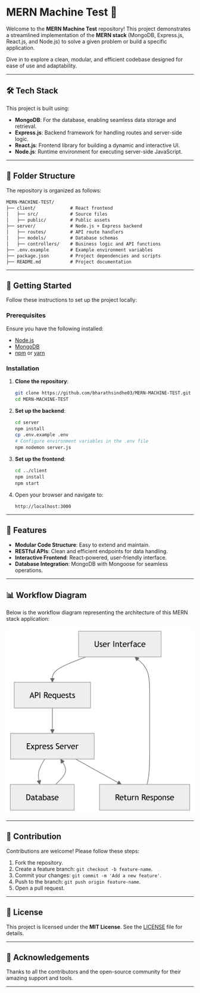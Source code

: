 # MERN Machine Test 🚀  

Welcome to the **MERN Machine Test** repository! This project demonstrates a streamlined implementation of the **MERN stack** (MongoDB, Express.js, React.js, and Node.js) to solve a given problem or build a specific application.  

Dive in to explore a clean, modular, and efficient codebase designed for ease of use and adaptability.  

---

## 🛠️ Tech Stack  

This project is built using:  

- **MongoDB**: For the database, enabling seamless data storage and retrieval.  
- **Express.js**: Backend framework for handling routes and server-side logic.  
- **React.js**: Frontend library for building a dynamic and interactive UI.  
- **Node.js**: Runtime environment for executing server-side JavaScript.  

---

## 📁 Folder Structure  

The repository is organized as follows:  

```plaintext
MERN-MACHINE-TEST/
├── client/             # React frontend
│   ├── src/            # Source files
│   ├── public/         # Public assets
├── server/             # Node.js + Express backend
│   ├── routes/         # API route handlers
│   ├── models/         # Database schemas
│   ├── controllers/    # Business logic and API functions
├── .env.example        # Example environment variables
├── package.json        # Project dependencies and scripts
├── README.md           # Project documentation
```

---

## 🚀 Getting Started  

Follow these instructions to set up the project locally:  

### Prerequisites  

Ensure you have the following installed:  

- [Node.js](https://nodejs.org/)  
- [MongoDB](https://www.mongodb.com/)  
- [npm](https://www.npmjs.com/) or [yarn](https://yarnpkg.com/)  

### Installation  

1. **Clone the repository**:  
   ```bash
   git clone https://github.com/bharathsindhe03/MERN-MACHINE-TEST.git
   cd MERN-MACHINE-TEST
   ```  

2. **Set up the backend**:  
   ```bash
   cd server
   npm install
   cp .env.example .env
   # Configure environment variables in the .env file
   npm nodemon server.js
   ```  

3. **Set up the frontend**:  
   ```bash
   cd ../client
   npm install
   npm start
   ```  

4. Open your browser and navigate to:  
   ```
   http://localhost:3000
   ```

---

## 🌟 Features  

- **Modular Code Structure**: Easy to extend and maintain.  
- **RESTful APIs**: Clean and efficient endpoints for data handling.  
- **Interactive Frontend**: React-powered, user-friendly interface.  
- **Database Integration**: MongoDB with Mongoose for seamless operations.  

---

## 📊 Workflow Diagram  

Below is the workflow diagram representing the architecture of this MERN stack application:  

![Workflow Diagram](./client/src/assets/diagram.png)  

---

## 🤝 Contribution  

Contributions are welcome! Please follow these steps:  

1. Fork the repository.  
2. Create a feature branch: `git checkout -b feature-name`.  
3. Commit your changes: `git commit -m 'Add a new feature'`.  
4. Push to the branch: `git push origin feature-name`.  
5. Open a pull request.  

---

## 📄 License  

This project is licensed under the **MIT License**. See the [LICENSE](LICENSE) file for details.  

---

## 🙌 Acknowledgements  

Thanks to all the contributors and the open-source community for their amazing support and tools.  

---  
